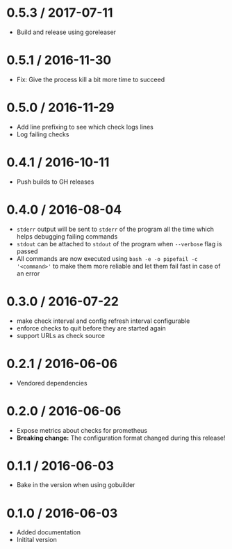 # 0.5.3 / 2017-07-11

  * Build and release using goreleaser

# 0.5.1 / 2016-11-30

  * Fix: Give the process kill a bit more time to succeed

# 0.5.0 / 2016-11-29

  * Add line prefixing to see which check logs lines
  * Log failing checks

# 0.4.1 / 2016-10-11

  * Push builds to GH releases

# 0.4.0 / 2016-08-04

  * `stderr` output will be sent to `stderr` of the program all the time which helps debugging failing commands
  * `stdout` can be attached to `stdout` of the program when `--verbose` flag is passed
  * All commands are now executed using `bash -e -o pipefail -c '<command>'` to make them more reliable and let them fail fast in case of an error

# 0.3.0 / 2016-07-22

  * make check interval and config refresh interval configurable
  * enforce checks to quit before they are started again
  * support URLs as check source

# 0.2.1 / 2016-06-06

  * Vendored dependencies

# 0.2.0 / 2016-06-06

  * Expose metrics about checks for prometheus
  * **Breaking change:** The configuration format changed during this release!

# 0.1.1 / 2016-06-03

  * Bake in the version when using gobuilder

# 0.1.0 / 2016-06-03

  * Added documentation
  * Initital version
